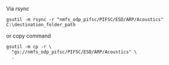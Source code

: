 Via rsync
```
gsutil -m rsync -r "nmfs_odp_pifsc/PIFSC/ESD/ARP/Acoustics" C:\destination_folder_path
```
or copy command
```
gsutil -m cp -r \
  "gs://nmfs_odp_pifsc/PIFSC/ESD/ARP/Acoustics" \
  .
```

